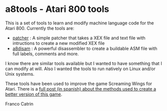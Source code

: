 # a8tools - Atari 800 tools

This is a set of tools to learn and modify machine language code for the Atari 800.
Currently the tools are:
* [patcher](https://github.com/fcatrin/a8tools/tree/master/patcher) : A simple patcher that takes a XEX file and text file with intructions to create a new modified XEX file
* [a8disam](https://github.com/fcatrin/a8tools/tree/master/disasm) : A powerful disassembler to create a buildable ASM file with full labels, comments and more.

I know there are similar tools available but I wanted to have something that I can modify at will. Also I wanted
the tools to run natively on Linux and/or Unix systems.

These tools have been used to improve the game Screaming Wings for Atari. There is a [full post (in spanish) about the methods used to create a better version of this game](http://franco.arealinux.cl/2020/06/a8tools-y-como-mejorar-screaming-wings-para-atari-800/).

Franco Catrin
